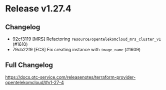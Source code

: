 # Release v1.27.4
## Changelog
* 92cf3119 [MRS] Refactoring `resource/opentelekomcloud_mrs_cluster_v1` (#1610)
* 79cb22f9 [ECS] Fix creating instance with `image_name` (#1609)

## Full Changelog
https://docs.otc-service.com/releasenotes/terraform-provider-opentelekomcloud/#v1-27-4
